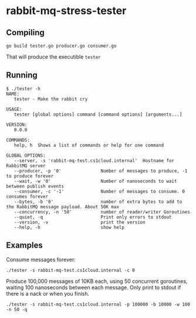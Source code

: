 rabbit-mq-stress-tester
=======================


Compiling
---------

    go build tester.go producer.go consumer.go

That will produce the executible `tester`

Running
-------

    $ ./tester -h
	NAME:
	   tester - Make the rabbit cry

	USAGE:
	   tester [global options] command [command options] [arguments...]

	VERSION:
	   0.0.0

	COMMANDS:
	   help, h	Shows a list of commands or help for one command

	GLOBAL OPTIONS:
	   --server, -s 'rabbit-mq-test.cs1cloud.internal'	Hostname for RabbitMQ server
	   --producer, -p '0'				Number of messages to produce, -1 to produce forever
	   --wait, -w '0'					Number of nanoseconds to wait between publish events
	   --consumer, -c '-1'				Number of messages to consume. 0 consumes forever
	   --bytes, -b '0'					number of extra bytes to add to the RabbitMQ message payload. About 50K max
	   --concurrency, -n '50'			number of reader/writer Goroutines
	   --quiet, -q						Print only errors to stdout
	   --version, -v					print the version
	   --help, -h						show help


Examples
--------


Consume messages forever:

	./tester -s rabbit-mq-test.cs1cloud.internal -c 0


Produce 100,000 messages of 10KB each, using 50 concurrent goroutines, waiting 100 nanoseconds between each message. Only print to stdout if there is a nack or when you finish.

	./tester -s rabbit-mq-test.cs1cloud.internal -p 100000 -b 10000 -w 100 -n 50 -q